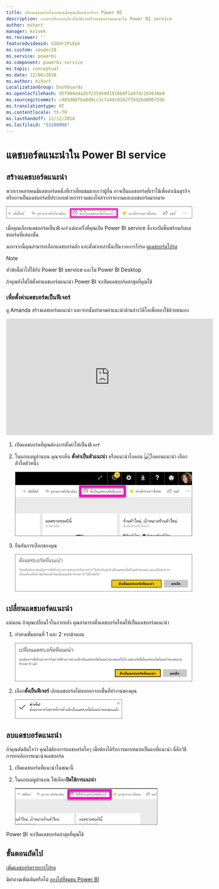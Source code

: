 ```yaml
---
title: เลือกแดชบอร์ดที่จะแสดงเมื่อคุณเปิดหน้าบริการ Power BI
description: เอกสารประกอบเกี่ยวกับวิธีการสร้างแดชบอร์ดแนะนำใน Power BI service
author: mihart
manager: kvivek
ms.reviewer: ''
featuredvideoid: G26dr2PsEpk
ms.custom: seodec18
ms.service: powerbi
ms.component: powerbi-service
ms.topic: conceptual
ms.date: 12/06/2018
ms.author: mihart
LocalizationGroup: Dashboards
ms.openlocfilehash: d5f984e4a2bf235450d1916bdf1a47dc163638e8
ms.sourcegitcommit: cd85d88fba0d9cc3c7a4dc03d2f35d2bd096759b
ms.translationtype: HT
ms.contentlocale: th-TH
ms.lasthandoff: 12/12/2018
ms.locfileid: "53280086"
---
```

# <a name="featured-dashboards-in-power-bi-service"></a>แดชบอร์ดแนะนำใน Power BI service
## <a name="create-a-featured-dashboard"></a>สร้างแดชบอร์ดแนะนำ
พวกเราหลายคนมีแดชบอร์ดหนึ่งที่เราเยี่ยมชมมากกว่าผู้อื่น  อาจเป็นแดชบอร์ดที่เราใช้เพื่อดำเนินธุรกิจ หรืออาจเป็นแดชบอร์ดที่ประกอบด้วยการรวมของไทล์จากรายงานและแดชบอร์ดมากมาย

![ตั้งเป็นไอคอนแนะนำ](./media/end-user-featured/power-bi-feature-nav.png)

เมื่อคุณเลือกแดชบอร์ดเป็น*ฟีเจอร์* แต่ละครั้งที่คุณเปิด Power BI service ซึ่งจะเปิดขึ้นพร้อมกับแดชบอร์ดที่แสดงนั้น  

นอกจากนี้คุณสามารถเลือกแดชบอร์ดสัก และตั้งค่าเหล่านั้นเป็น*รายการโปรด* ดู[แดชบอร์ดโปรด](end-user-favorite.md)

> [!NOTE] 
>หัวข้อนี้นำไปใช้กับ Power BI service และไม่ Power BI Desktop

ถ้าคุณยังไม่ได้ตั้งค่าแดชบอร์ดแนะนำ Power BI จะเปิดแดชบอร์ดล่าสุดที่คุณใช้  

### <a name="to-set-a-dashboard-as-featured"></a>เพื่อตั้งค่าแดชบอร์ดเป็น**ฟีเจอร์**
ดู Amanda สร้างแดชบอร์ดแนะนำ และจากนั้นทำตามคำแนะนำด้านล่างวิดีโอเพื่อลองใช้ด้วยตนเอง

<iframe width="560" height="315" src="https://www.youtube.com/embed/G26dr2PsEpk" frameborder="0" allowfullscreen></iframe>



1. เปิดแดชบอร์ดที่คุณต้องการตั้งค่าให้เป็น*ฟีเจอร์* 
2. ในแถบเมนูด้านบน คุณจะเห็น **ตั้งค่าเป็นตัวแนะนำ** หรือแนะนำไอคอน ![ไอคอนแนะนำ](./media/end-user-featured/power-bi-featured-icon.png) เลือกตัวใดตัวหนึ่ง
   
    ![ตั้งเป็นไอคอนแนะนำ](./media/end-user-featured/power-bi-set-as-featured.png)
3. ยืนยันการเลือกของคุณ
   
    ![ตั้งแดชบอร์ดที่แนะนำ](./media/end-user-featured/power-bi-create-featured.png)

## <a name="change-the-featured-dashboard"></a>เปลี่ยนแดชบอร์ดแนะนำ
แน่นอน ถ้าคุณเปลี่ยนใจในภายหลัง คุณสามารถตั้งแดชบอร์ดใหมให้่เป็นแดชบอร์ดแนะนำ

1. ทำตามขั้นตอนที่ 1 และ 2 จากด้านบน
   
    ![เปลี่ยนหน้าต่างแดชบอร์ดแนะนำ](./media/end-user-featured/power-bi-change-feature.png)
2. เลือก**ตั้งเป็นฟีเจอร์** เลิกแดชบอร์ดไม่ลบออกจากพื้นที่ทำงานของคุณ  
   
    ![ข้อความแสดงความสำเร็จ](./media/end-user-featured/power-bi-success.png)

## <a name="remove-the-featured-dashboard"></a>ลบแดชบอร์ดแนะนำ
ถ้าคุณตัดสินใจว่า คุณไม่ต้องการแดชบอร์ดใดๆ เมื่อต้องได้รับการมอบหมายเป็นแบบี่แนะนำ นี่คือวิธีการยกเลิกการแนะนำแดชบอร์ด

1. เปิดแดชบอร์ดที่แนะนำในขณะนี้
2. ในแถบเมนูด้านบน ให้เลือก**ปิดใช้การแนะนำ**
   
    ![ลบการแนะนำ](./media/end-user-featured/power-bi-unfeature.png)

Power BI จะเปิดแดชบอร์ดล่าสุดที่คุณใช้  

## <a name="next-steps"></a>ขั้นตอนถัดไป
[เพิ่มแดชบอร์ดรายการโปรด](end-user-favorite.md)

มีคำถามเพิ่มเติมหรือไม่ [ลองไปที่ชุมชน Power BI](http://community.powerbi.com/)

